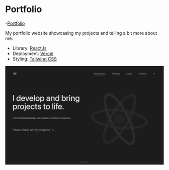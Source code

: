 # Portfolio

-[Portfolio](https://maciekpanekportfolio.vercel.app)

My portfolio website showcasing my projects and telling a bit more about me.

- Library: [ReactJs](https://react.dev/)
- Deployment: [Vercel](https://vercel.com/)
- Styling: [Tailwind CSS](https://tailwindcss.com/)

![Alt text](/public/portfolio.jpeg?raw=true)
